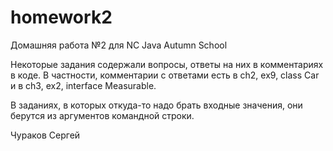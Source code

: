 # homework2

Домашняя работа №2 для NC Java Autumn School 

Некоторые задания содержали вопросы, ответы на них в комментариях в коде. В частности, комментарии с ответами есть в ch2, ex9, class Car и в ch3, ex2, interface Measurable.

В заданиях, в которых откуда-то надо брать входные значения, они берутся из аргументов командной строки.

Чураков Сергей

